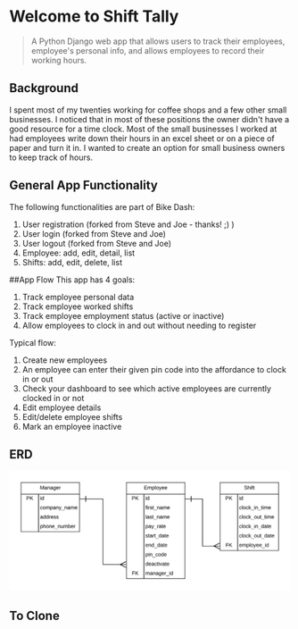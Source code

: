 # Welcome to Shift Tally
> A Python Django web app that allows users to track their employees, employee's personal info, and allows employees to record their working hours. 

## Background
I spent most of my twenties working for coffee shops and a few other small businesses.  I noticed that in most of these positions the owner didn't have a good resource for a time clock.  Most of the small businesses I worked at had employees write down their hours in an excel sheet or on a piece of paper and turn it in. I wanted to create an option for small business owners to keep track of hours.

## General App Functionality
The following functionalities are part of Bike Dash:

1. User registration (forked from Steve and Joe - thanks! ;) )
1. User login (forked from Steve and Joe)
1. User logout (forked from Steve and Joe)
1. Employee: add, edit, detail, list
1. Shifts: add, edit, delete, list

##App Flow
This app has 4 goals:
1. Track employee personal data
1. Track employee worked shifts
1. Track employee employment status (active or inactive)
1. Allow employees to clock in and out without needing to register

Typical flow:

1. Create new employees
1. An employee can enter their given pin code into the affordance to clock in or out
1. Check your dashboard to see which active employees are currently clocked in or not
1. Edit employee details
1. Edit/delete employee shifts
1. Mark an employee inactive 

## ERD

![bike dash erd](website/static/ERD-shift-tally.png)


## To Clone


